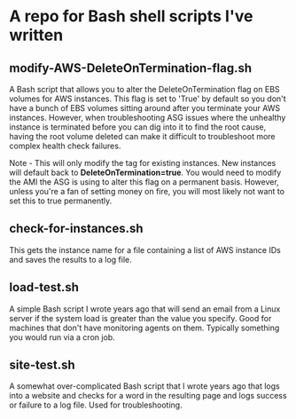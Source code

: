 # A repo for Bash shell scripts I've written

## modify-AWS-DeleteOnTermination-flag.sh
A Bash script that allows you to alter the DeleteOnTermination flag on EBS volumes for AWS instances.
This flag is set to 'True' by default so you don't have a bunch of EBS volumes sitting around after you terminate your AWS instances.
However, when troubleshooting ASG issues where the unhealthy instance is terminated before you can dig into it to find the root cause,
having the root volume deleted can make it difficult to troubleshoot more complex health check failures.

Note - This will only modify the tag for existing instances. New instances will default back to **DeleteOnTermination=true**.
You would need to modify the AMI the ASG is using to alter this flag on a permanent basis. However, unless you're a fan of setting
money on fire, you will most likely not want to set this to true permanently.

## check-for-instances.sh
This gets the instance name for a file containing a list of AWS instance IDs and saves the results to a log file.

## load-test.sh
A simple Bash script I wrote years ago that will send an email from a Linux server if the system load is greater than the value you specify.
Good for machines that don't have monitoring agents on them. Typically something you would run via a cron job.

## site-test.sh
A somewhat over-complicated Bash script that I wrote years ago that logs into a website and checks for a word in the resulting page
and logs success or failure to a log file. Used for troubleshooting.

